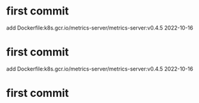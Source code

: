 # first commit
add Dockerfile:k8s.gcr.io/metrics-server/metrics-server:v0.4.5 2022-10-16
# first commit
add Dockerfile:k8s.gcr.io/metrics-server/metrics-server:v0.4.5 2022-10-16
# first commit
